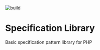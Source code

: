 ![build](https://github.com/strikelabs/specification-php/workflows/PHP%20Setup%20and%20Test/badge.svg)
# Specification Library
Basic specification pattern library for PHP
